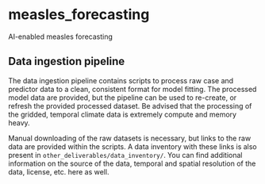 # measles_forecasting
AI-enabled measles forecasting

## Data ingestion pipeline
The data ingestion pipeline contains scripts to process raw case and predictor data to a clean, consistent format for model fitting. The processed model data are provided, but the pipeline can be used to re-create, or refresh the provided processed dataset. Be advised that the processing of the gridded, temporal climate data is extremely compute and memory heavy. 

Manual downloading of the raw datasets is necessary, but links to the raw data are provided within the scripts. A data inventory with these links is also present in `other_deliverables/data_inventory/`. You can find additional information on the source of the data, temporal and spatial resolution of the data, license, etc. here as well.
